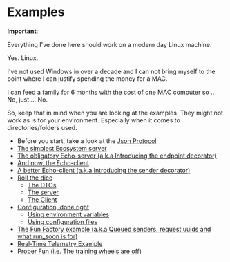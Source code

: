 # Examples

**Important**:

Everything I've done here should work on a modern day Linux machine.

Yes. Linux.

I've not used Windows in over a decade and I can not bring myself to the point where I can justify spending the money for a MAC.

I can feed a family for 6 months with the cost of one MAC computer so ... No, just ... No.

So, keep that in mind when you are looking at the examples. They might not work as is for your environment. Especially when it comes to directories/folders used.

- Before you start, take a look at the [Json Protocol](./the_protocol.md)
- [The simplest Ecosystem server](examples/base.md)
- [The obligatory Echo-server (a.k.a Introducing the endpoint decorator)](./examples/echo/server.md)
- [And now, the Echo-client](./examples/echo/client.md)
- [A better Echo-client (a.k.a Introducing the sender decorator)](./examples/echo/better_client.md)
- [Roll the dice](./examples/dice_roller/dice_roller.md)
  - [The DTOs](./examples/dice_roller/the_dtos.md)
  - [The server](./examples/dice_roller/server.md)
  - [The Client](./examples/dice_roller/client.md)
- [Configuration, done right](./configuration/configuration.md)
  - [Using environment variables](./configuration/through_environment_variables.md)
  - [Using configuration files](./configuration/through_configuration_files.md)
- [The Fun Factory example (a.k.a Queued senders, request uuids and what run_soon is for)](./examples/fun_factory/fun_factory.md)
- [Real-Time Telemetry Example](./examples/telemetry/telemetry.md)
- [Proper Fun (i.e. The training wheels are off)](examples/proper_fun.md)
